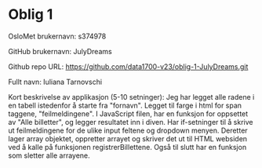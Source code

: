 Oblig 1
=======
OsloMet brukernavn: s374978

GitHub brukernavn: JulyDreams

Github repo URL: https://github.com/data1700-v23/oblig-1-JulyDreams.git

Fullt navn: Iuliana Tarnovschi

Kort beskrivelse av applikasjon (5-10 setninger):
Jeg har legget alle radene i en tabell istedenfor å starte fra "fornavn".
Legget til farge i html for span taggene, "feilmeldingene".
I JavaScript filen, har en funksjon for oppsettet av "Alle billetter", og legger resultatet inn i diven.
Har if-setninger til å skrive ut feilmeldingene for de ulike input feltene og dropdown menyen.
Deretter lager array objektet, oppretter arrayet og skriver det ut til HTML websiden ved å kalle på funksjonen registrerBillettene.
Også til slutt har en funksjon som sletter alle arrayene.


